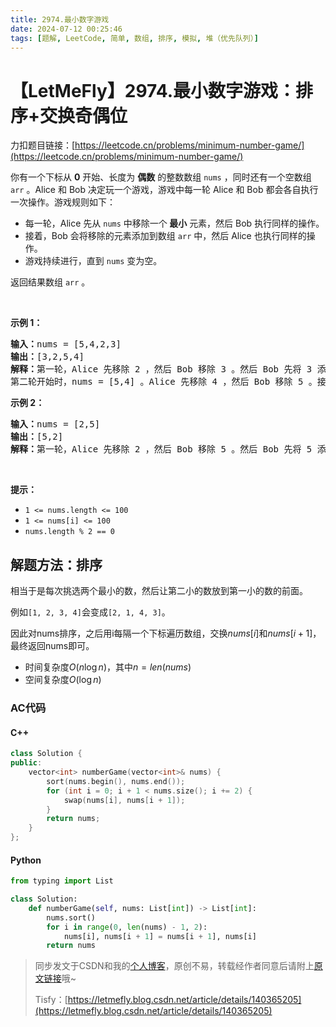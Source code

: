 ```yaml
---
title: 2974.最小数字游戏
date: 2024-07-12 00:25:46
tags: [题解, LeetCode, 简单, 数组, 排序, 模拟, 堆（优先队列）]
---
```


# 【LetMeFly】2974.最小数字游戏：排序+交换奇偶位

力扣题目链接：[https://leetcode.cn/problems/minimum-number-game/](https://leetcode.cn/problems/minimum-number-game/)

<p>你有一个下标从 <strong>0</strong> 开始、长度为 <strong>偶数</strong> 的整数数组 <code>nums</code> ，同时还有一个空数组 <code>arr</code> 。Alice 和 Bob 决定玩一个游戏，游戏中每一轮 Alice 和 Bob 都会各自执行一次操作。游戏规则如下：</p>

<ul>
	<li>每一轮，Alice 先从 <code>nums</code> 中移除一个<strong> 最小</strong> 元素，然后 Bob 执行同样的操作。</li>
	<li>接着，Bob 会将移除的元素添加到数组 <code>arr</code> 中，然后 Alice 也执行同样的操作。</li>
	<li>游戏持续进行，直到 <code>nums</code> 变为空。</li>
</ul>

<p>返回结果数组 <code>arr</code> 。</p>

<p>&nbsp;</p>

<p><strong class="example">示例 1：</strong></p>

<pre>
<strong>输入：</strong>nums = [5,4,2,3]
<strong>输出：</strong>[3,2,5,4]
<strong>解释：</strong>第一轮，Alice 先移除 2 ，然后 Bob 移除 3 。然后 Bob 先将 3 添加到 arr 中，接着 Alice 再将 2 添加到 arr 中。于是 arr = [3,2] 。
第二轮开始时，nums = [5,4] 。Alice 先移除 4 ，然后 Bob 移除 5 。接着他们都将元素添加到 arr 中，arr 变为 [3,2,5,4] 。
</pre>

<p><strong class="example">示例 2：</strong></p>

<pre>
<strong>输入：</strong>nums = [2,5]
<strong>输出：</strong>[5,2]
<strong>解释：</strong>第一轮，Alice 先移除 2 ，然后 Bob 移除 5 。然后 Bob 先将 5 添加到 arr 中，接着 Alice 再将 2 添加到 arr 中。于是 arr = [5,2] 。
</pre>

<p>&nbsp;</p>

<p><strong>提示：</strong></p>

<ul>
	<li><code>1 &lt;= nums.length &lt;= 100</code></li>
	<li><code>1 &lt;= nums[i] &lt;= 100</code></li>
	<li><code>nums.length % 2 == 0</code></li>
</ul>


    
## 解题方法：排序

相当于是每次挑选两个最小的数，然后让第二小的数放到第一小的数的前面。

例如`[1, 2, 3, 4]`会变成`[2, 1, 4, 3]`。

因此对nums排序，之后用i每隔一个下标遍历数组，交换$nums[i]$和$nums[i+1]$，最终返回nums即可。

+ 时间复杂度$O(n\log n)$，其中$n=len(nums)$
+ 空间复杂度$O(\log n)$

### AC代码

#### C++

```cpp
class Solution {
public:
    vector<int> numberGame(vector<int>& nums) {
        sort(nums.begin(), nums.end());
        for (int i = 0; i + 1 < nums.size(); i += 2) {
            swap(nums[i], nums[i + 1]);
        }
        return nums;
    }
};
```

#### Python

```python
from typing import List

class Solution:
    def numberGame(self, nums: List[int]) -> List[int]:
        nums.sort()
        for i in range(0, len(nums) - 1, 2):
            nums[i], nums[i + 1] = nums[i + 1], nums[i]
        return nums
```

> 同步发文于CSDN和我的[个人博客](https://blog.letmefly.xyz/)，原创不易，转载经作者同意后请附上[原文链接](https://blog.letmefly.xyz/2024/07/12/LeetCode%202974.%E6%9C%80%E5%B0%8F%E6%95%B0%E5%AD%97%E6%B8%B8%E6%88%8F/)哦~
>
> Tisfy：[https://letmefly.blog.csdn.net/article/details/140365205](https://letmefly.blog.csdn.net/article/details/140365205)
